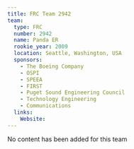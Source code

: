 ```yaml
---
title: FRC Team 2942
team:
  type: FRC
  number: 2942
  name: Panda ER
  rookie_year: 2009
  location: Seattle, Washington, USA
  sponsors:
    - The Boeing Company
    - OSPI
    - SPEEA
    - FIRST
    - Puget Sound Engineering Council
    - Technology Engineering
    - Communications
  links:
    Website: 
---
```

No content has been added for this team